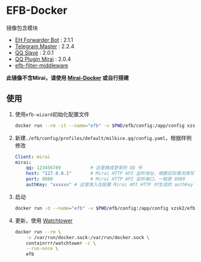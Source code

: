 # EFB-Docker

镜像包含模块

- [EH Forwarder Bot](https://github.com/ehForwarderBot/ehForwarderBot) : 2.1.1
- [Telegram Master](https://github.com/ehForwarderBot/efb-telegram-master) : 2.2.4
- [QQ Slave](https://github.com/milkice233/efb-qq-slave) : 2.0.1
- [QQ Plugin Mirai](https://github.com/milkice233/efb-qq-plugin-mirai) : 2.0.4
- [efb-filter-middleware](https://github.com/xzsk2/efb-filter-middleware)

**此镜像不含Mirai，请使用 [Mirai-Docker](https://github.com/xzsk2/Mirai-Docker) 或自行搭建**

## 使用

1. 使用`efb-wizard`初始化配置文件

    ```bash
    docker run --rm -it --name="efb" -v $PWD/efb/config:/app/config xzsk2/efb-docker:latest efb-wizard
    ```

2. 新建`./efb/config/profiles/default/milkice.qq/config.yaml`，根据样例修改

    ```yaml
    Client: mirai
    mirai:
        qq: 123456789           # 这里换成登录的 QQ 号
        host: "127.0.0.1"       # Mirai HTTP API 监听地址，根据实际情况填写
        port: 8080              # Mirai HTTP API 监听端口，一般是 8080
        authKey: "xxxxxx" # 这里填入在配置 Mirai API HTTP 时生成的 authKey
    ```

3. 启动

    ```bash
    docker run -d --name="efb" -v $PWD/efb/config:/app/config xzsk2/efb-docker:latest
    ```

4. 更新，使用 [Watchtower](https://github.com/containrrr/watchtower)

    ```bash
    docker run --rm \
        -v /var/run/docker.sock:/var/run/docker.sock \
        containrrr/watchtower -c \
        --run-once \
        efb
    ```
